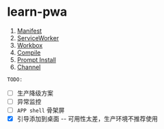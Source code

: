 # learn-pwa

1. [Manifest](docs/1.Manifest.md)
2. [ServiceWorker](docs/2.ServiceWorker.md)
3. [Workbox](docs/3.Workbox.md)
4. [Compile](docs/4.Compile.md)
5. [Prompt Install](docs/5.prompt-install.md)
6. [Channel](docs/Channel.md)

`TODO:`

- [ ] 生产降级方案
- [ ] 异常监控
- [ ] `APP shell` 骨架屏
- [x] 引导添加到桌面 -- 可用性太差，生产环境不推荐使用
